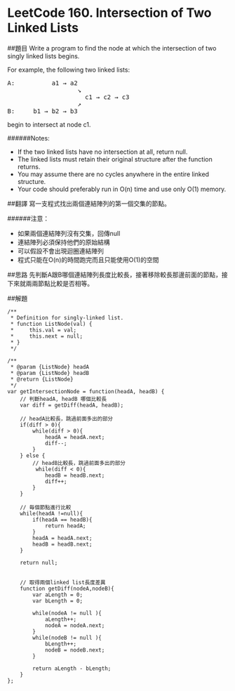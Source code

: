 # LeetCode 160. Intersection of Two Linked Lists

##題目
Write a program to find the node at which the intersection of two singly linked lists begins.

For example, the following two linked lists:
<pre>
A:          a1 → a2
                   ↘
                     c1 → c2 → c3
                   ↗            
B:     b1 → b2 → b3
</pre>  
begin to intersect at node c1.


######Notes:
* If the two linked lists have no intersection at all, return null.  
* The linked lists must retain their original structure after the function returns.   
* You may assume there are no cycles anywhere in the entire linked structure.  
* Your code should preferably run in O(n) time and use only O(1) memory.  

##翻譯
寫一支程式找出兩個連結陣列的第一個交集的節點。

######注意：
* 如果兩個連結陣列沒有交集，回傳null
* 連結陣列必須保持他們的原始結構
* 可以假設不會出現迴圈連結陣列
* 程式只能在O(n)的時間跑完而且只能使用O(1)的空間

##思路
先判斷A跟B哪個連結陣列長度比較長，接著移除較長那邊前面的節點，接下來就兩兩節點比較是否相等。

##解題
```
/**
 * Definition for singly-linked list.
 * function ListNode(val) {
 *     this.val = val;
 *     this.next = null;
 * }
 */

/**
 * @param {ListNode} headA
 * @param {ListNode} headB
 * @return {ListNode}
 */
var getIntersectionNode = function(headA, headB) {
    // 判斷headA, headB 哪個比較長
    var diff = getDiff(headA, headB);
    
    // headA比較長，跳過前面多出的部分
    if(diff > 0){
        while(diff > 0){
            headA = headA.next;
            diff--;
        }
    } else {
        // headB比較長，跳過前面多出的部分
         while(diff < 0){
            headB = headB.next;
            diff++;
        }       
    }

    // 毎個節點進行比較
    while(headA !=null){
        if(headA == headB){
            return headA;
        }    
        headA = headA.next;
        headB = headB.next;
    }
    
    return null;
    
    
    // 取得兩個linked list長度差異 
    function getDiff(nodeA,nodeB){
        var aLength = 0;
        var bLength = 0;
        
        while(nodeA != null ){
            aLength++;
            nodeA = nodeA.next;
        }
        while(nodeB != null ){
            bLength++;
            nodeB = nodeB.next;
        }
        
        return aLength - bLength;
    }
};
```
